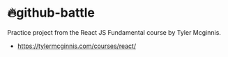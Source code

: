 # 🔥github-battle

Practice project from the React JS Fundamental course by Tyler Mcginnis. 

* https://tylermcginnis.com/courses/react/